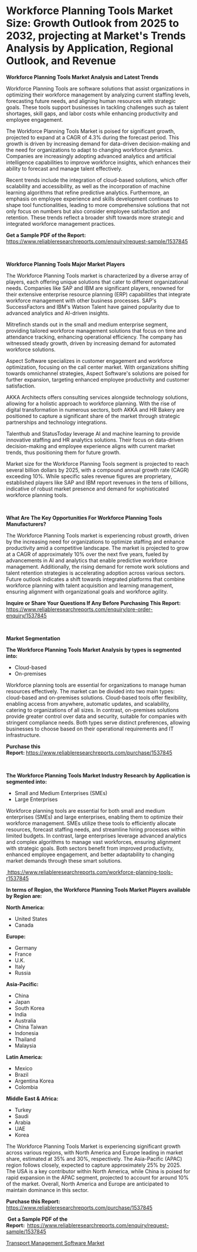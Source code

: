 <p><h1>Workforce Planning Tools Market Size: Growth Outlook from 2025 to 2032, projecting at Market's Trends Analysis by Application, Regional Outlook, and Revenue</h1></p><p><strong>Workforce Planning Tools Market Analysis and Latest Trends</strong></p>
<p><p>Workforce Planning Tools are software solutions that assist organizations in optimizing their workforce management by analyzing current staffing levels, forecasting future needs, and aligning human resources with strategic goals. These tools support businesses in tackling challenges such as talent shortages, skill gaps, and labor costs while enhancing productivity and employee engagement.</p><p>The Workforce Planning Tools Market is poised for significant growth, projected to expand at a CAGR of 4.3% during the forecast period. This growth is driven by increasing demand for data-driven decision-making and the need for organizations to adapt to changing workforce dynamics. Companies are increasingly adopting advanced analytics and artificial intelligence capabilities to improve workforce insights, which enhances their ability to forecast and manage talent effectively.</p><p>Recent trends include the integration of cloud-based solutions, which offer scalability and accessibility, as well as the incorporation of machine learning algorithms that refine predictive analytics. Furthermore, an emphasis on employee experience and skills development continues to shape tool functionalities, leading to more comprehensive solutions that not only focus on numbers but also consider employee satisfaction and retention. These trends reflect a broader shift towards more strategic and integrated workforce management practices.</p></p>
<p><strong>Get a Sample PDF of the Report:&nbsp;</strong> <a href="https://www.reliableresearchreports.com/enquiry/request-sample/1537845?utm_campaign=2395&utm_medium=2&utm_source=Github&utm_content=ia&utm_term=10032025&utm_id=workforce-planning-tools">https://www.reliableresearchreports.com/enquiry/request-sample/1537845</a></p>
<p>&nbsp;</p>
<p><strong>Workforce Planning Tools Major Market Players</strong></p>
<p><p>The Workforce Planning Tools market is characterized by a diverse array of players, each offering unique solutions that cater to different organizational needs. Companies like SAP and IBM are significant players, renowned for their extensive enterprise resource planning (ERP) capabilities that integrate workforce management with other business processes. SAP's SuccessFactors and IBM's Watson Talent have gained popularity due to advanced analytics and AI-driven insights.</p><p>Mitrefinch stands out in the small and medium enterprise segment, providing tailored workforce management solutions that focus on time and attendance tracking, enhancing operational efficiency. The company has witnessed steady growth, driven by increasing demand for automated workforce solutions.</p><p>Aspect Software specializes in customer engagement and workforce optimization, focusing on the call center market. With organizations shifting towards omnichannel strategies, Aspect Software's solutions are poised for further expansion, targeting enhanced employee productivity and customer satisfaction.</p><p>AKKA Architects offers consulting services alongside technology solutions, allowing for a holistic approach to workforce planning. With the rise of digital transformation in numerous sectors, both AKKA and HR Bakery are positioned to capture a significant share of the market through strategic partnerships and technology integrations.</p><p>Talenthub and StatusToday leverage AI and machine learning to provide innovative staffing and HR analytics solutions. Their focus on data-driven decision-making and employee experience aligns with current market trends, thus positioning them for future growth.</p><p>Market size for the Workforce Planning Tools segment is projected to reach several billion dollars by 2025, with a compound annual growth rate (CAGR) exceeding 10%. While specific sales revenue figures are proprietary, established players like SAP and IBM report revenues in the tens of billions, indicative of robust market presence and demand for sophisticated workforce planning tools.</p></p>
<p>&nbsp;</p>
<p><strong>What Are The Key Opportunities For Workforce Planning Tools Manufacturers?</strong></p>
<p><p>The Workforce Planning Tools market is experiencing robust growth, driven by the increasing need for organizations to optimize staffing and enhance productivity amid a competitive landscape. The market is projected to grow at a CAGR of approximately 10% over the next five years, fueled by advancements in AI and analytics that enable predictive workforce management. Additionally, the rising demand for remote work solutions and talent retention strategies is accelerating adoption across various sectors. Future outlook indicates a shift towards integrated platforms that combine workforce planning with talent acquisition and learning management, ensuring alignment with organizational goals and workforce agility.</p></p>
<p><strong>Inquire or Share Your Questions If Any Before Purchasing This Report:</strong> <a href="https://www.reliableresearchreports.com/enquiry/pre-order-enquiry/1537845?utm_campaign=2395&utm_medium=2&utm_source=Github&utm_content=ia&utm_term=10032025&utm_id=workforce-planning-tools">https://www.reliableresearchreports.com/enquiry/pre-order-enquiry/1537845</a></p>
<p>&nbsp;</p>
<p><strong>Market Segmentation</strong></p>
<p><strong>The Workforce Planning Tools Market Analysis by types is segmented into:</strong></p>
<p><ul><li>Cloud-based</li><li>On-premises</li></ul></p>
<p><p>Workforce planning tools are essential for organizations to manage human resources effectively. The market can be divided into two main types: cloud-based and on-premises solutions. Cloud-based tools offer flexibility, enabling access from anywhere, automatic updates, and scalability, catering to organizations of all sizes. In contrast, on-premises solutions provide greater control over data and security, suitable for companies with stringent compliance needs. Both types serve distinct preferences, allowing businesses to choose based on their operational requirements and IT infrastructure.</p></p>
<p><strong>Purchase this Report:&nbsp;</strong><a href="https://www.reliableresearchreports.com/purchase/1537845?utm_campaign=2395&utm_medium=2&utm_source=Github&utm_content=ia&utm_term=10032025&utm_id=workforce-planning-tools">https://www.reliableresearchreports.com/purchase/1537845</a></p>
<p>&nbsp;</p>
<p><strong>The Workforce Planning Tools Market Industry Research by Application is segmented into:</strong></p>
<p><ul><li>Small and Medium Enterprises (SMEs)</li><li>Large Enterprises</li></ul></p>
<p><p>Workforce planning tools are essential for both small and medium enterprises (SMEs) and large enterprises, enabling them to optimize their workforce management. SMEs utilize these tools to efficiently allocate resources, forecast staffing needs, and streamline hiring processes within limited budgets. In contrast, large enterprises leverage advanced analytics and complex algorithms to manage vast workforces, ensuring alignment with strategic goals. Both sectors benefit from improved productivity, enhanced employee engagement, and better adaptability to changing market demands through these smart solutions.</p></p>
<p><a href="https://www.reliableresearchreports.com/workforce-planning-tools-r1537845?utm_campaign=2395&utm_medium=2&utm_source=Github&utm_content=ia&utm_term=10032025&utm_id=workforce-planning-tools">&nbsp;https://www.reliableresearchreports.com/workforce-planning-tools-r1537845</a></p>
<p><strong>In terms of Region, the Workforce Planning Tools Market Players available by Region are:</strong></p>
<p>
    <p> <strong> North America: </strong>
        <ul>
            <li>United States</li>
            <li>Canada</li>
        </ul>
        </p> 
    <p> <strong> Europe: </strong>
        <ul>
            <li>Germany</li>
            <li>France</li>
            <li>U.K.</li>
            <li>Italy</li>
            <li>Russia</li>
        </ul>
        </p> 
    <p> <strong> Asia-Pacific: </strong>
        <ul>
            <li>China</li>
            <li>Japan</li>
            <li>South Korea</li>
            <li>India</li>
            <li>Australia</li>
            <li>China Taiwan</li>
            <li>Indonesia</li>
            <li>Thailand</li>
            <li>Malaysia</li>
        </ul>
        </p> 
    <p> <strong> Latin America: </strong>
        <ul>
            <li>Mexico</li>
            <li>Brazil</li>
            <li>Argentina Korea</li>
            <li>Colombia</li>
        </ul>
        </p> 
    <p> <strong> Middle East & Africa: </strong>
        <ul>
            <li>Turkey</li>
            <li>Saudi</li>
            <li>Arabia</li>
            <li>UAE</li>
            <li>Korea</li>
        </ul>
    </p>
    </p>
<p><p>The Workforce Planning Tools Market is experiencing significant growth across various regions, with North America and Europe leading in market share, estimated at 35% and 30%, respectively. The Asia-Pacific (APAC) region follows closely, expected to capture approximately 25% by 2025. The USA is a key contributor within North America, while China is poised for rapid expansion in the APAC segment, projected to account for around 10% of the market. Overall, North America and Europe are anticipated to maintain dominance in this sector.</p></p>
<p><strong>Purchase this Report: </strong><a href="https://www.reliableresearchreports.com/purchase/1537845?utm_campaign=2395&utm_medium=2&utm_source=Github&utm_content=ia&utm_term=10032025&utm_id=workforce-planning-tools">https://www.reliableresearchreports.com/purchase/1537845</a></p>
<p>&nbsp;<strong>Get a Sample PDF of the Report:&nbsp;&nbsp;</strong><a href="https://www.reliableresearchreports.com/enquiry/request-sample/1537845?utm_campaign=2395&utm_medium=2&utm_source=Github&utm_content=ia&utm_term=10032025&utm_id=workforce-planning-tools">https://www.reliableresearchreports.com/enquiry/request-sample/1537845</a></p>
<p><strong></strong></p>
<p><p><a href="https://github.com/wantadhagino/Market-Research-Report-List-1/blob/main/transport-management-software-market.md?utm_campaign=2395&utm_medium=2&utm_source=Github&utm_content=ia&utm_term=10032025&utm_id=workforce-planning-tools">Transport Management Software Market</a></p></p>